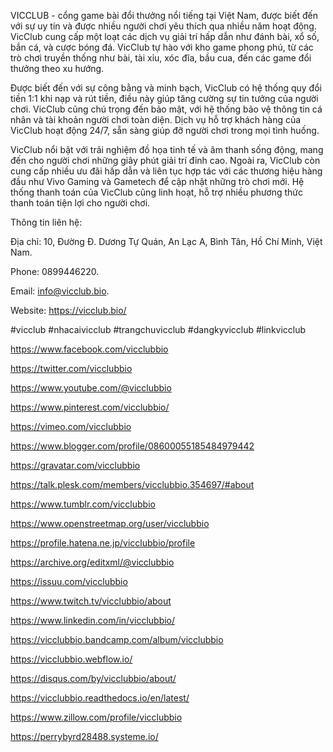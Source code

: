 VICCLUB - cổng game bài đổi thưởng nổi tiếng tại Việt Nam, được biết đến với sự uy tín và được nhiều người chơi yêu thích qua nhiều năm hoạt động. VicClub cung cấp một loạt các dịch vụ giải trí hấp dẫn như đánh bài, xổ số, bắn cá, và cược bóng đá. VicClub tự hào với kho game phong phú, từ các trò chơi truyền thống như bài, tài xỉu, xóc đĩa, bầu cua, đến các game đổi thưởng theo xu hướng.

Được biết đến với sự công bằng và minh bạch, VicClub có hệ thống quy đổi tiền 1:1 khi nạp và rút tiền, điều này giúp tăng cường sự tin tưởng của người chơi. VicClub cũng chú trọng đến bảo mật, với hệ thống bảo vệ thông tin cá nhân và tài khoản người chơi toàn diện. Dịch vụ hỗ trợ khách hàng của VicClub hoạt động 24/7, sẵn sàng giúp đỡ người chơi trong mọi tình huống.

VicClub nổi bật với trải nghiệm đồ họa tinh tế và âm thanh sống động, mang đến cho người chơi những giây phút giải trí đỉnh cao. Ngoài ra, VicClub còn cung cấp nhiều ưu đãi hấp dẫn và liên tục hợp tác với các thương hiệu hàng đầu như Vivo Gaming và Gametech để cập nhật những trò chơi mới. Hệ thống thanh toán của VicClub cũng linh hoạt, hỗ trợ nhiều phương thức thanh toán tiện lợi cho người chơi.

Thông tin liên hệ:

Địa chỉ: 10, Đường Đ. Dương Tự Quán, An Lạc A, Bình Tân, Hồ Chí Minh, Việt Nam.

Phone: 0899446220.

Email: info@vicclub.bio.

Website: https://vicclub.bio/

#vicclub #nhacaivicclub #trangchuvicclub #dangkyvicclub #linkvicclub

https://www.facebook.com/vicclubbio

https://twitter.com/vicclubbio

https://www.youtube.com/@vicclubbio

https://www.pinterest.com/vicclubbio/

https://vimeo.com/vicclubbio

https://www.blogger.com/profile/08600055185484979442

https://gravatar.com/vicclubbio

https://talk.plesk.com/members/vicclubbio.354697/#about

https://www.tumblr.com/vicclubbio

https://www.openstreetmap.org/user/vicclubbio

https://profile.hatena.ne.jp/vicclubbio/profile

https://archive.org/editxml/@vicclubbio

https://issuu.com/vicclubbio

https://www.twitch.tv/vicclubbio/about

https://www.linkedin.com/in/vicclubbio/

https://vicclubbio.bandcamp.com/album/vicclubbio

https://vicclubbio.webflow.io/

https://disqus.com/by/vicclubbio/about/

https://vicclubbio.readthedocs.io/en/latest/

https://www.zillow.com/profile/vicclubbio

https://perrybyrd28488.systeme.io/